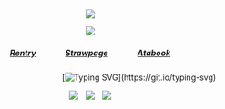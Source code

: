 ⠀<div align="center">


![](https://komarev.com/ghpvc/?username=DivineMachinery&color=FFFFFF&style=plastic&label=Visitors&base=1730)


![](https://files.catbox.moe/clnlxp.png)
##### [Rentry](https://rentry.co/FujiwaranoMoku)ㅤㅤㅤㅤ[Strawpage](https://medangel.straw.page/)ㅤㅤㅤㅤ[Atabook](https://lampert.atabook.org/)

ㅤㅤㅤㅤㅤㅤㅤㅤㅤㅤㅤㅤㅤ [![Typing SVG](https://readme-typing-svg.demolab.com?font=Raleway&size=16&pause=1000&color=222222&width=435&lines=sign+my+strawpage%E2%A0%80%26%E2%A0%80atabook%E2%A0%80!)](https://git.io/typing-svg)

![](https://files.catbox.moe/vc6km1.png)ㅤ![](https://files.catbox.moe/xz9iu5.gif)ㅤ![](https://files.catbox.moe/urdi0x.png)
